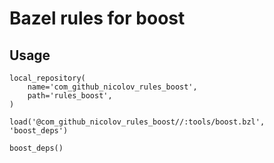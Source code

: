 # Bazel rules for boost

## Usage

```
local_repository(
    name='com_github_nicolov_rules_boost',
    path='rules_boost',
)

load('@com_github_nicolov_rules_boost//:tools/boost.bzl', 'boost_deps')

boost_deps()
```
